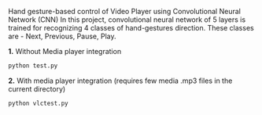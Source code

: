 Hand gesture-based control of Video Player using Convolutional Neural Network (CNN)
In this project, convolutional neural network of 5 layers is trained for recognizing 4 classes of hand-gestures direction. These classes are - Next, Previous, Pause, Play.

**1.** Without Media player integration
 ```sh
 python test.py
 ```
**2.** With media player integration (requires few media .mp3 files in the current directory)
```sh
python vlctest.py